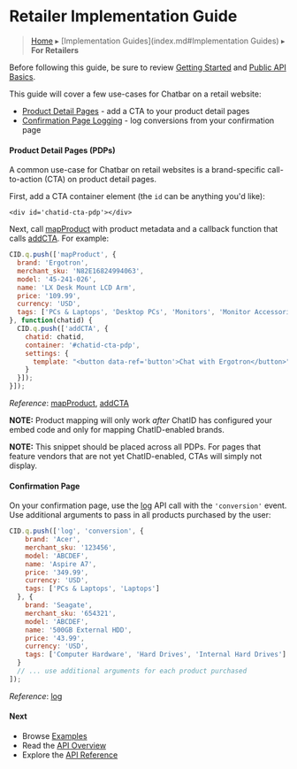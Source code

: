 Retailer Implementation Guide
=============================

> [Home](index.md) ▸ [Implementation Guides](index.md#Implementation Guides) ▸ **For Retailers**

Before following this guide, be sure to review [Getting Started](getting-started.md) and
[Public API Basics](public-api-overview.md#Basics).

This guide will cover a few use-cases for Chatbar on a retail website:

* [Product Detail Pages](retailer-implementation.md#Product_Detail_Pages) - add a CTA to your product detail pages
* [Confirmation Page Logging](retailer-implementation.md#Confirmation_Page) - log conversions from your confirmation page

#### Product Detail Pages (PDPs)

A common use-case for Chatbar on retail websites is a brand-specific call-to-action (CTA)
on product detail pages.

First, add a CTA container element (the `id` can be anything you'd like):

```
<div id='chatid-cta-pdp'></div>
```

Next, call [mapProduct](public-api-reference.md#mapProduct) with product metadata and a
callback function that calls [addCTA](public-api-reference.md#addCTA). For example:

```javascript
CID.q.push(['mapProduct', {
  brand: 'Ergotron',
  merchant_sku: 'N82E16824994063',
  model: '45-241-026',
  name: 'LX Desk Mount LCD Arm',
  price: '109.99',
  currency: 'USD',
  tags: ['PCs & Laptops', 'Desktop PCs', 'Monitors', 'Monitor Accessories', 'Ergotron']
}, function(chatid) {
  CID.q.push(['addCTA', {
    chatid: chatid,
    container: '#chatid-cta-pdp',
    settings: {
      template: "<button data-ref='button'>Chat with Ergotron</button>"
    }
  }]);
}]);
```

*Reference*: [mapProduct](public-api-reference.md#mapProduct),
[addCTA](public-api-reference.md#addCTA)

**NOTE:** Product mapping will only work *after* ChatID has configured your embed code
and only for mapping ChatID-enabled brands.

**NOTE:** This snippet should be placed across all PDPs. For pages that feature vendors
that are not yet ChatID-enabled, CTAs will simply not display.

#### Confirmation Page

On your confirmation page, use the [log](public-api-reference.md#log) API call with
the `'conversion'` event. Use additional arguments to pass in all products purchased by
the user:

```javascript
CID.q.push(['log', 'conversion', {
    brand: 'Acer',
    merchant_sku: '123456',
    model: 'ABCDEF',
    name: 'Aspire A7',
    price: '349.99',
    currency: 'USD',
    tags: ['PCs & Laptops', 'Laptops']
  }, {
    brand: 'Seagate',
    merchant_sku: '654321',
    model: 'ABCDEF',
    name: '500GB External HDD',
    price: '43.99',
    currency: 'USD',
    tags: ['Computer Hardware', 'Hard Drives', 'Internal Hard Drives']
  }
  // ... use additional arguments for each product purchased
]);
```

*Reference*: [log](public-api-reference.md#log)

#### Next

* Browse [Examples](demos.md)
* Read the [API Overview](public-api-overview.md)
* Explore the [API Reference](public-api-reference.md)
